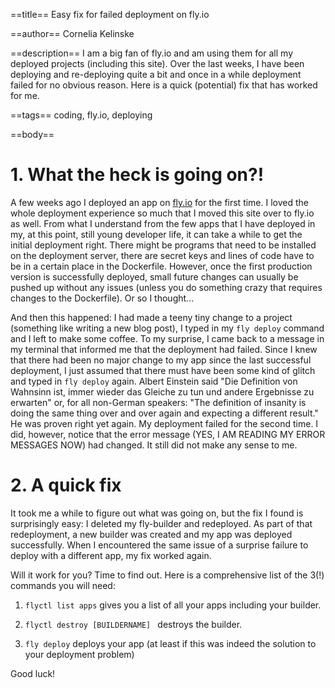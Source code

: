 ==title==
Easy fix for failed deployment on fly.io

==author==
Cornelia Kelinske

==description==
I am a big fan of fly.io and am using them for all my deployed projects (including this site). Over the last weeks,
I have been deploying and re-deploying quite a bit and once in a while deployment failed for no obvious reason.
Here is a quick (potential) fix that has worked for me.


==tags==
coding, fly.io, deploying

==body==

# 1. What the heck is going on?!


A few weeks ago I deployed an app on [fly.io](https://fly.io/) for the first time. I loved the whole deployment experience so much that I moved this site over to fly.io as well. From what I understand from the few apps that I have deployed in my, at this point, still young developer life, it can take a while to get the initial deployment right. There might be programs that need to be installed on the deployment server, there are secret keys and lines of code have to be in a certain place in the Dockerfile. However, once the first production version is successfully deployed, small future changes can usually be pushed up without any issues (unless you do something crazy that requires changes to the Dockerfile). Or so I thought...

And then this happened: I had made a teeny tiny change to a project (something like writing a new blog post), I typed in my `fly deploy` command and I left to make some coffee. To my surprise, I came back to a message in my terminal that informed me that the deployment had failed. Since I knew that there had been no major change to my app since the last successful deployment, I just assumed that there must have been some kind of glitch and typed in `fly deploy` again. Albert Einstein said "Die Definition von Wahnsinn ist, immer wieder das Gleiche zu tun und andere Ergebnisse zu erwarten" or, for all non-German speakers: "The definition of insanity is doing the same thing over and over again and expecting a different result." He was proven right yet again. My deployment failed for the second time. I did, however, notice that the error message (YES, I AM READING MY ERROR MESSAGES NOW) had changed. It still did not make any sense to me.


# 2. A quick fix


It took me a while to figure out what was going on, but the fix I found is surprisingly easy: I deleted my fly-builder and redeployed. As part of that redeployment, a new builder was created and my app was deployed successfully.
When I encountered the same issue of a surprise failure to deploy with a different app, my fix worked again.

Will it work for you? Time to find out. Here is a comprehensive list of the 3(!) commands you will need:

1. `flyctl list apps` gives you a list of all your apps including your builder. 

2. `flyctl destroy [BUILDERNAME] ` destroys the builder.

3. `fly deploy` deploys your app (at least if this was indeed the solution to your deployment problem)

Good luck!

